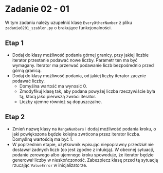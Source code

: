 # Zadanie 02 - 01

W tym zadaniu należy uzupełnić klasę `EveryOtherNumber` z pliku `zadanie0201_szablon.py` o brakujące funkcjonalności.

## Etap 1
- Dodaj do klasy możliwość podania górnej granicy, przy jakiej liczbie iterator przestanie podawać nowe liczby. Parametr ten ma być wymagany. Iterator ma przerwać podawanie liczb bezpośrednio przed górną granicą.
- Dodaj do klasy możliwość podania, od jakiej liczby iterator zacznie podawać liczby. 
    - Domyślna wartość ma wynosić 0.
    - Zmodyfikuj klasę tak, aby podana powyżej liczba rzeczywiście była tą, którą jako pierwszą zwróci iterator.
    - Liczby ujemne również są dopuszczalne.

## Etap 2
- Zmień nazwę klasy na `RangeNumbers` i dodaj możliwość podania kroku, o jaki powiększona będzie kolejna zwrócona przez iterator liczba. Domyślną wartością ma być 1.
- W poprzednim etapie, użytkownik wpisując niepoprawny przedział nie dostawał żadnych liczb (co jest zgodne z intuicją). W obecnej sytuacji, podanie zerowego albo ujemnego kroku spowoduje, że iterator będzie generował liczby w nieskończoność. Zabezpiecz klasę przed tą sytuacją rzucając `ValueError` w inicjalizatorze.
